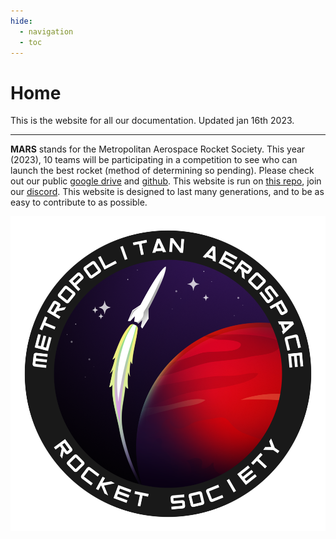 ```yaml
---
hide:
  - navigation
  - toc
---
```


# Home

This is the website for all our documentation. Updated jan 16th 2023.

---

**MARS** stands for the Metropolitan Aerospace Rocket Society. This year (2023), 10 teams will be participating in a competition to see who can launch the best rocket (method of determining so pending). Please check out our public [google drive] and [github]. This website is run on [this repo], join our [discord]. This website is designed to last many generations, and to be as easy to contribute to as possible.

[google drive]: https://drive.google.com/drive/folders/1su8x4vkgnDxWnVwPmmk2WvCllnf5fLLx?usp=sharing

[github]: https://github.com/zeulewan/avionics_code

[this repo]: https://github.com/zeulewan/marswebsite

[discord]: https://discord.gg/BaQZkd2TKj

<div class="image-container">
<a href="https://www.linkedin.com/in/harakhmehta/"><img src="img/logo.png" /></a>
</div>
